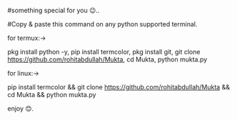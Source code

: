 #something special for you 😉..

#Copy & paste this command on any python supported terminal.

for termux:->

pkg install python -y,
pip install termcolor,
pkg install git,
git clone https://github.com/rohitabdullah/Mukta,
cd Mukta,
python mukta.py

for linux:->

pip install termcolor && 
git clone https://github.com/rohitabdullah/Mukta && 
cd Mukta && 
python mukta.py

enjoy 😊.
